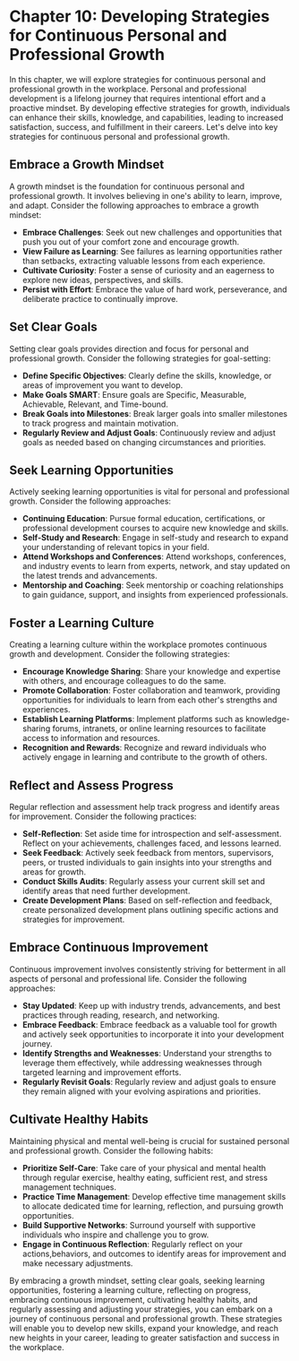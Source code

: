 Chapter 10: Developing Strategies for Continuous Personal and Professional Growth
=================================================================================

In this chapter, we will explore strategies for continuous personal and professional growth in the workplace. Personal and professional development is a lifelong journey that requires intentional effort and a proactive mindset. By developing effective strategies for growth, individuals can enhance their skills, knowledge, and capabilities, leading to increased satisfaction, success, and fulfillment in their careers. Let's delve into key strategies for continuous personal and professional growth.

Embrace a Growth Mindset
------------------------

A growth mindset is the foundation for continuous personal and professional growth. It involves believing in one's ability to learn, improve, and adapt. Consider the following approaches to embrace a growth mindset:

* **Embrace Challenges**: Seek out new challenges and opportunities that push you out of your comfort zone and encourage growth.
* **View Failure as Learning**: See failures as learning opportunities rather than setbacks, extracting valuable lessons from each experience.
* **Cultivate Curiosity**: Foster a sense of curiosity and an eagerness to explore new ideas, perspectives, and skills.
* **Persist with Effort**: Embrace the value of hard work, perseverance, and deliberate practice to continually improve.

Set Clear Goals
---------------

Setting clear goals provides direction and focus for personal and professional growth. Consider the following strategies for goal-setting:

* **Define Specific Objectives**: Clearly define the skills, knowledge, or areas of improvement you want to develop.
* **Make Goals SMART**: Ensure goals are Specific, Measurable, Achievable, Relevant, and Time-bound.
* **Break Goals into Milestones**: Break larger goals into smaller milestones to track progress and maintain motivation.
* **Regularly Review and Adjust Goals**: Continuously review and adjust goals as needed based on changing circumstances and priorities.

Seek Learning Opportunities
---------------------------

Actively seeking learning opportunities is vital for personal and professional growth. Consider the following approaches:

* **Continuing Education**: Pursue formal education, certifications, or professional development courses to acquire new knowledge and skills.
* **Self-Study and Research**: Engage in self-study and research to expand your understanding of relevant topics in your field.
* **Attend Workshops and Conferences**: Attend workshops, conferences, and industry events to learn from experts, network, and stay updated on the latest trends and advancements.
* **Mentorship and Coaching**: Seek mentorship or coaching relationships to gain guidance, support, and insights from experienced professionals.

Foster a Learning Culture
-------------------------

Creating a learning culture within the workplace promotes continuous growth and development. Consider the following strategies:

* **Encourage Knowledge Sharing**: Share your knowledge and expertise with others, and encourage colleagues to do the same.
* **Promote Collaboration**: Foster collaboration and teamwork, providing opportunities for individuals to learn from each other's strengths and experiences.
* **Establish Learning Platforms**: Implement platforms such as knowledge-sharing forums, intranets, or online learning resources to facilitate access to information and resources.
* **Recognition and Rewards**: Recognize and reward individuals who actively engage in learning and contribute to the growth of others.

Reflect and Assess Progress
---------------------------

Regular reflection and assessment help track progress and identify areas for improvement. Consider the following practices:

* **Self-Reflection**: Set aside time for introspection and self-assessment. Reflect on your achievements, challenges faced, and lessons learned.
* **Seek Feedback**: Actively seek feedback from mentors, supervisors, peers, or trusted individuals to gain insights into your strengths and areas for growth.
* **Conduct Skills Audits**: Regularly assess your current skill set and identify areas that need further development.
* **Create Development Plans**: Based on self-reflection and feedback, create personalized development plans outlining specific actions and strategies for improvement.

Embrace Continuous Improvement
------------------------------

Continuous improvement involves consistently striving for betterment in all aspects of personal and professional life. Consider the following approaches:

* **Stay Updated**: Keep up with industry trends, advancements, and best practices through reading, research, and networking.
* **Embrace Feedback**: Embrace feedback as a valuable tool for growth and actively seek opportunities to incorporate it into your development journey.
* **Identify Strengths and Weaknesses**: Understand your strengths to leverage them effectively, while addressing weaknesses through targeted learning and improvement efforts.
* **Regularly Revisit Goals**: Regularly review and adjust goals to ensure they remain aligned with your evolving aspirations and priorities.

Cultivate Healthy Habits
------------------------

Maintaining physical and mental well-being is crucial for sustained personal and professional growth. Consider the following habits:

* **Prioritize Self-Care**: Take care of your physical and mental health through regular exercise, healthy eating, sufficient rest, and stress management techniques.
* **Practice Time Management**: Develop effective time management skills to allocate dedicated time for learning, reflection, and pursuing growth opportunities.
* **Build Supportive Networks**: Surround yourself with supportive individuals who inspire and challenge you to grow.
* **Engage in Continuous Reflection**: Regularly reflect on your actions,behaviors, and outcomes to identify areas for improvement and make necessary adjustments.

By embracing a growth mindset, setting clear goals, seeking learning opportunities, fostering a learning culture, reflecting on progress, embracing continuous improvement, cultivating healthy habits, and regularly assessing and adjusting your strategies, you can embark on a journey of continuous personal and professional growth. These strategies will enable you to develop new skills, expand your knowledge, and reach new heights in your career, leading to greater satisfaction and success in the workplace.
